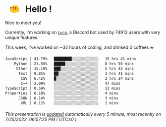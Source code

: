 <h1>   <img src="./spoinky.gif" style="vertical-align:middle;" width="30px">   Hello ! </h1>

Nice to meet you!

Currently, I'm working on <a href='https://github.com/Asgarrrr/Luna'>`Luna`</a>, a Discord bot used by 74913 users with very unique features.

This week, I've worked on ~32 hours of coding, and drinked 0 coffees ☕

```
JavaScript │ 41.79%   ████████░░░░░░░░░░░░   15 hrs 41 mins
    Python │ 23.55%   █████░░░░░░░░░░░░░░░   8 hrs 50 mins
     Other │ 15.19%   ███░░░░░░░░░░░░░░░░░   5 hrs 42 mins
      Text │ 9.85%    ██░░░░░░░░░░░░░░░░░░   3 hrs 41 mins
       CSV │ 6.42%    █░░░░░░░░░░░░░░░░░░░   2 hrs 24 mins
       C++ │ 2.09%    ░░░░░░░░░░░░░░░░░░░░   47 mins
TypeScript │ 0.59%    ░░░░░░░░░░░░░░░░░░░░   13 mins
Properties │ 0.18%    ░░░░░░░░░░░░░░░░░░░░   4 mins
      JSON │ 0.14%    ░░░░░░░░░░░░░░░░░░░░   3 mins
       XML │ 0.12%    ░░░░░░░░░░░░░░░░░░░░   2 mins
```

###### This presentation is [updated](https://github.com/Asgarrrr) automatically every 5 minute, most recently on 7/25/2022, 06:57:25 PM ( UTC±0 ).